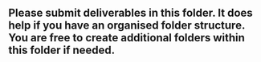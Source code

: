 ## Please submit deliverables in this folder. It does help if you have an organised folder structure. You are free to create additional folders within this folder if needed.

